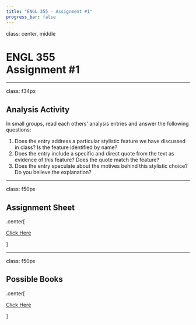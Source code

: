 ```yaml
---
title: "ENGL 355 - Assignment #1"
progress_bar: false
---
```

class: center, middle

# ENGL 355 <br> Assignment #1
---
class: f34px
## Analysis Activity

In small groups, read each others' analysis entries and answer the following questions:

1. Does the entry address a particular stylistic feature we have discussed in class? Is the feature identified by name?
1. Does the entry include a specific and direct quote from the text as evidence of this feature? Does the quote match the feature?
1. Does the entry speculate about the motives behind this stylistic choice? Do you believe the explanation? 
---
class: f50px
## Assignment Sheet

.center[

[Click Here](http://andrew.pilsch.com/courses/engl355fall2018/documents/assignment1.pdf)

]

---
class: f50px
## Possible Books

.center[

[Click Here](https://docs.google.com/document/d/1xpzM0x-zuAcebXval4p3SWicHxIo3D0GNmAAL12h6_E/edit?usp=sharing)

]
